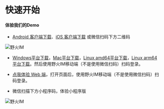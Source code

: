 # 快速开始
#### 体验我们的Demo

* [Android 客户端下载](http://static.wildfirechat.net/chat-release-latest.apk)、[iOS  客户端下载](itms-apps://itunes.apple.com/us/app/野火IM/id1450256455?ls=1&mt=8) 或微信扫码下方二维码

 ![野火IM](https://static.wildfirechat.net/download_qrcode.png)

* [Windows平台下载](https://static.wildfirechat.cn/wildfirechat-0.3.0-win-setup.exe)，[Mac平台下载](https://static.wildfirechat.cn/wildfirechat-0.3.0-mac.dmg)，[Linux amd64平台下载](http://static.wildfirechat.net/wildfirechat-0.3.0-linux-x86_64.AppImage)，[Linux arm64平台下载](http://static.wildfirechat.net/wildfirechat-0.3.0-linux-arm64.AppImage)。然后使用野火IM移动端（不是使用微信扫码）扫码登录。

* [点我体验 Web 端](https://web.wildfirechat.net)，打开页面后，使用野火IM移动端（不是使用微信扫码）扫码登录。

* 微信扫描下方小程序码，体验小程序版

 ![野火IM](https://static.wildfirechat.net/wx.jpg)
